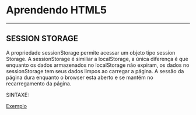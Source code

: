 Aprendendo HTML5
===================
----------
SESSION STORAGE
-------------
A propriedade sessionStorage permite acessar um objeto tipo session Storage. A sessionStorage é similiar a localStorage, a única diferença é que
enquanto os dados armazenados no localStorage não expiram, os dados no sessionStorage tem seus dados limpos ao carregar a página.
A sessão da página dura enquanto o browser esta aberto e se mantém no recarregamento da página.

SINTAXE:

[Exemplo](https://codepen.io/JeffersonBraga/pen/NvvrmK)  

